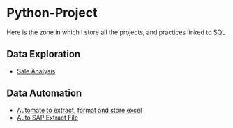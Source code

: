 # Python-Project

Here is the zone in which I store all the projects, and practices linked to SQL

## Data Exploration
- [Sale Analysis](https://github.com/stevetran77/Sales_Analysis/blob/main/Sales%20Analysis%20.ipynb)


## Data Automation
- [Automate to extract, format and store excel](https://github.com/stevetran77/Python-Project/blob/main/Auto%20Extract%2C%20Format%2C%20Store%20.ipynb)
- [Auto SAP Extract File](https://github.com/stevetran77/Python-Project/blob/main/Auto%20SAP%20Extraction%20File.ipynb)






